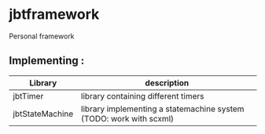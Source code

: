 # jbtframework
Personal framework

## Implementing :
|Library|description
|---|---|
|jbtTimer|library containing different timers|
|jbtStateMachine|library implementing a statemachine system (TODO: work with scxml)|
